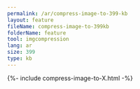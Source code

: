 ```yaml
---
permalink: /ar/compress-image-to-399-kb
layout: feature
fileName: compress-image-to-399kb
folderName: feature
tool: imgcompression
lang: ar
size: 399
type: kb
---
```


{%- include compress-image-to-X.html -%}
